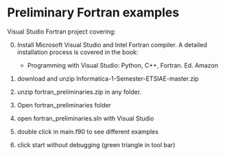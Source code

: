 # Preliminary Fortran examples
Visual Studio Fortran project  covering:  

0) Install Microsoft Visual Studio and Intel Fortran compiler. A detailed installation process is covered in the book: 
   - Programming with Visual Studio: Python,  C++, Fortran. Ed. Amazon
   
1) download and unzip Informatica-1-Semester-ETSIAE-master.zip
2) unzip fortran_preliminaries.zip in any folder. 
3) Open fortran_preliminaries folder
4) open fortran_preliminaries.sln with Visual Studio
5) double click in main.f90 to see different examples
6) click start without debugging (green triangle in tool bar)

